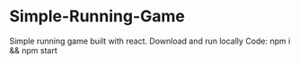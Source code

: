 # Simple-Running-Game
Simple running game built with react. Download and run locally
Code: 
npm i && npm start
